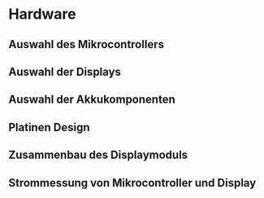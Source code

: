 # Hardware

## Auswahl des Mikrocontrollers

## Auswahl der Displays

## Auswahl der Akkukomponenten

## Platinen Design

## Zusammenbau des Displaymoduls

## Strommessung von Mikrocontroller und Display